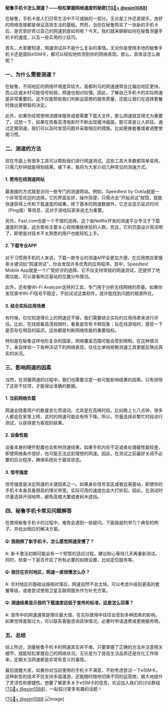 **秘鲁手机卡怎么测速？——轻松掌握网络速度的秘密[[TG💪+ @esim1088](https://t.me/s/esim1088)]**

在秘鲁，手机卡是人们日常生活中不可或缺的一部分。无论是工作还是娱乐，良好的网络连接都是保证高效生活的基础。然而，当你在秘鲁购买了一张新的手机卡后，是否曾好奇过自己的网速到底如何呢？今天，我们就来聊聊如何在秘鲁测量手机卡的速度，以及一些实用的小技巧。

首先，大家要知道，网速测试并不是什么复杂的事情。无论你是使用本地的秘鲁手机卡还是国际eSIM卡，都可以轻松地检测到你的网络表现。那么，具体该怎么做呢？

### 一、为什么需要测速？

在秘鲁，不同地区的网络环境差异较大。首都利马的网速通常会比偏远地区更快，而山区或乡村可能信号较弱，网速也相对较慢。因此，了解自己手机卡的实际网速是非常重要的。这不仅能帮助我们判断运营商的服务质量，还能让我们在选择套餐时做出更明智的决定。

此外，如果你经常使用流媒体服务或者需要下载大文件，那么网速就显得尤为重要了。试想一下，如果在观看高清电影时不断出现缓冲画面，那可真是让人抓狂。通过定期测速，我们可以及时发现问题并采取相应的措施，比如更换套餐或者调整使用习惯。

### 二、测速的方法

现在市面上有很多工具可以帮助我们进行网速测试。这些工具大多数都简单易用，只需几秒钟就能得到结果。接下来，我将为大家介绍几种常见的测速方式。

#### 1. 使用在线测速网站

最直接的方式就是访问一些专门的测速网站。例如，Speedtest by Ookla就是一个非常受欢迎的选择。它的界面友好，操作简便，只需点击“开始测试”按钮，就能快速获得上传和下载速度的结果。除了基本的网速数据外，它还会显示延迟时间（Ping值）等信息，这对于游戏玩家来说尤为重要。

另外，Fast.com也是一个不错的选择。这个由Netflix开发的测速平台专注于下载速度的测量，适合那些主要关心视频播放体验的人群。而且，它的页面设计简洁明了，即使是对技术不太熟悉的用户也能轻松上手。

#### 2. 下载专业APP

对于习惯用手机的人来说，下载一款专业的测速APP会更加方便。在应用商店里搜索关键词如“网速测试”，你会发现许多优秀的应用程序。其中，Speedtest Mobile App就是一个广受好评的选择。它不仅支持常规的网速测试，还提供了地图功能，可以查看附近基站的位置分布情况。

此外，还有像Wi-Fi Analyzer这样的工具，专门用于分析无线网络的质量。如果你发现家中Wi-Fi信号不稳定，不妨试试这类软件，或许能找到问题的根源所在。

#### 3. 结合实际应用场景

有时候，仅仅知道理论上的网速还不够，我们需要结合实际的应用场景来进行评估。比如，在线观看高清视频时，看看是否有卡顿现象；玩在线游戏时，感受一下是否存在明显的延迟。这些都是判断网络性能的重要指标。

特别是在秘鲁这样地形复杂的国家，网络覆盖范围可能会受到限制。在这种情况下，亲自体验一下各种活动下的网络表现，往往比单纯依赖测速工具更能反映出真实的状况。

### 三、影响网速的因素

当然，在测量网速的过程中，我们也需要注意一些可能影响结果的因素。只有排除了这些干扰项，才能得出准确的数据。

#### 1. 当前网络负载

网速会随着用户的数量变化而波动。尤其是在高峰时段，比如晚上七八点钟，很多人都会在家里上网，这时的网速可能会有所下降。所以，尽量选择非繁忙时段进行测试，以获得更为客观的结果。

#### 2. 设备性能

设备本身的硬件配置也会影响测速结果。如果手机内存不足或者处理器性能较差，即使网络条件很好，也可能无法达到理想的网速。因此，在测试之前最好关闭不必要的后台程序，确保系统处于最佳状态。

#### 3. 信号强度

信号强度是决定网速的关键因素之一。如果身处信号盲区或者远离基站，即使你的手机卡本身具备很高的理论带宽，实际可用的速度也会大打折扣。因此，在测试时尽量选择开阔地带，避免高楼大厦或者树木遮挡。

### 四、秘鲁手机卡常见问题解答

在使用秘鲁手机卡的过程中，难免会遇到一些疑问。下面我就列举几个典型的例子，并给出相应的解决方案。

#### Q: 我刚换了新手机卡，怎么感觉网速变慢了？
A: 新卡激活初期可能会有一个短暂的适应过程，建议耐心等待几天再重新测试。同时，检查一下是否开启了所有必要的权限设置，比如定位服务等。

#### Q: 我住在农村地区，网速一直很慢怎么办？
A: 农村地区的基础设施相对落后，网速自然不会太快。可以考虑升级到更高的套餐等级，或者尝试使用卫星互联网服务作为补充方案。

#### Q: 测速结果显示我的下载速度远低于宣传的标准，这是怎么回事？
A: 宣传中的网速通常是理论最大值，在实际使用中往往会受到多种因素的影响。如果觉得差距过大，可以联系客服咨询具体情况，必要时申请退费或更换服务商。

### 五、总结

综上所述，测量秘鲁手机卡的网速其实并不难，只要掌握了正确的方法并注意相关细节，就能轻松掌握自己的网络状况。无论是为了提高生活品质还是优化工作效率，定期关注网速都是非常有意义的事情。

最后提醒大家，如果你对当前使用的手机卡不满意，不妨考虑尝试一下eSIM卡。这种新型的技术不仅支持多国漫游，还能随时随地切换不同的运营商，极大地提升了灵活性和便捷性。想要了解更多关于eSIM卡的信息，欢迎加入我们的讨论群组[[TG💪+ @esim1088](https://t.me/s/esim1088)]，一起探讨更多有趣的话题！

[[TG💪+ @esim1088](https://t.me/s/esim1088) ![Image](https://i.postimg.cc/4NQfJmqS/Snipaste-2025-05-13-00-14-12.png)]
